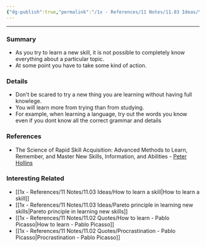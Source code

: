 ```yaml
---
{"dg-publish":true,"permalink":"/1x - References/11 Notes/11.03 Ideas/You can never understand everything/","noteIcon":""}
---
```


---

### Summary
- As you try to learn a new skill, it is not possible to completely know everything about a particular topic. 
- At some point you have to take some kind of action.

### Details
- Don't be scared to try a new thing you are learning without having full knowlege. 
- You will learn more from trying than from studying.
- For example, when learning a language, try out the words you know even if you dont know all the correct grammar and details

### References
- The Science of Rapid Skill Acquisition: Advanced Methods to Learn, Remember, and Master New Skills, Information, and Abilities - [Peter Hollins](https://www.goodreads.com/author/show/16593818.Peter_Hollins)

### Interesting Related
- [[1x - References/11 Notes/11.03 Ideas/How to learn a skill\|How to learn a skill]]
- [[1x - References/11 Notes/11.03 Ideas/Pareto principle in learning new skills\|Pareto principle in learning new skills]]
- [[1x - References/11 Notes/11.02 Quotes/How to learn - Pablo Picasso\|How to learn - Pablo Picasso]]
- [[1x - References/11 Notes/11.02 Quotes/Procrastination - Pablo Picasso\|Procrastination - Pablo Picasso]]
